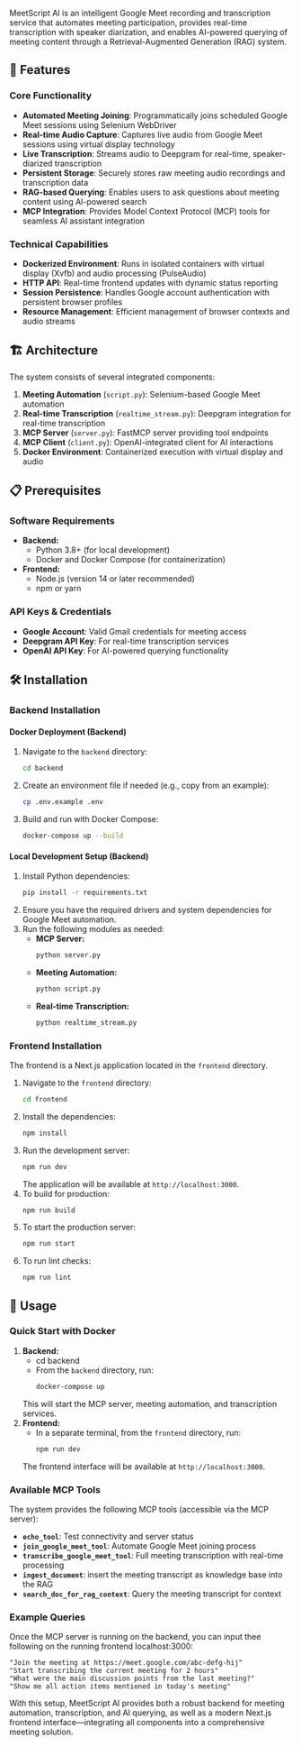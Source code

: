 
MeetScript AI is an intelligent Google Meet recording and transcription service that automates meeting participation, provides real-time transcription with speaker diarization, and enables AI-powered querying of meeting content through a Retrieval-Augmented Generation (RAG) system.

## 🚀 Features

### Core Functionality
- **Automated Meeting Joining**: Programmatically joins scheduled Google Meet sessions using Selenium WebDriver
- **Real-time Audio Capture**: Captures live audio from Google Meet sessions using virtual display technology
- **Live Transcription**: Streams audio to Deepgram for real-time, speaker-diarized transcription
- **Persistent Storage**: Securely stores raw meeting audio recordings and transcription data
- **RAG-based Querying**: Enables users to ask questions about meeting content using AI-powered search
- **MCP Integration**: Provides Model Context Protocol (MCP) tools for seamless AI assistant integration

### Technical Capabilities
- **Dockerized Environment**: Runs in isolated containers with virtual display (Xvfb) and audio processing (PulseAudio)
- **HTTP API**: Real-time frontend updates with dynamic status reporting
- **Session Persistence**: Handles Google account authentication with persistent browser profiles
- **Resource Management**: Efficient management of browser contexts and audio streams

## 🏗️ Architecture

The system consists of several integrated components:

1. **Meeting Automation** (`script.py`): Selenium-based Google Meet automation
2. **Real-time Transcription** (`realtime_stream.py`): Deepgram integration for real-time transcription
3. **MCP Server** (`server.py`): FastMCP server providing tool endpoints
4. **MCP Client** (`client.py`): OpenAI-integrated client for AI interactions
5. **Docker Environment**: Containerized execution with virtual display and audio

## 📋 Prerequisites

### Software Requirements
- **Backend:**
  - Python 3.8+ (for local development)
  - Docker and Docker Compose (for containerization)
- **Frontend:**
  - Node.js (version 14 or later recommended)
  - npm or yarn

### API Keys & Credentials
- **Google Account**: Valid Gmail credentials for meeting access
- **Deepgram API Key**: For real-time transcription services
- **OpenAI API Key**: For AI-powered querying functionality

## 🛠️ Installation

### Backend Installation

#### Docker Deployment (Backend)
1. Navigate to the `backend` directory:
   ```bash
   cd backend
   ```
2. Create an environment file if needed (e.g., copy from an example):
   ```bash
   cp .env.example .env
   ```
3. Build and run with Docker Compose:
   ```bash
   docker-compose up --build
   ```

#### Local Development Setup (Backend)
1. Install Python dependencies:
   ```bash
   pip install -r requirements.txt
   ```
2. Ensure you have the required drivers and system dependencies for Google Meet automation.
3. Run the following modules as needed:
   - **MCP Server:**
     ```bash
     python server.py
     ```
   - **Meeting Automation:**
     ```bash
     python script.py
     ```
   - **Real-time Transcription:**
     ```bash
     python realtime_stream.py
     ```

### Frontend Installation

The frontend is a Next.js application located in the `frontend` directory.

1. Navigate to the `frontend` directory:
   ```bash
   cd frontend
   ```
2. Install the dependencies:
   ```bash
   npm install
   ```
3. Run the development server:
   ```bash
   npm run dev
   ```
   The application will be available at `http://localhost:3000`.
4. To build for production:
   ```bash
   npm run build
   ```
5. To start the production server:
   ```bash
   npm run start
   ```
6. To run lint checks:
   ```bash
   npm run lint
   ```

## 🚀 Usage

### Quick Start with Docker

1. **Backend:**
   - cd backend
   - From the `backend` directory, run:
     ```bash
     docker-compose up
     ```
   This will start the MCP server, meeting automation, and transcription services.
2. **Frontend:**
   - In a separate terminal, from the `frontend` directory, run:
     ```bash
     npm run dev
     ```
   The frontend interface will be available at `http://localhost:3000`.


### Available MCP Tools

The system provides the following MCP tools (accessible via the MCP server):

- **`echo_tool`**: Test connectivity and server status
- **`join_google_meet_tool`**: Automate Google Meet joining process
- **`transcribe_google_meet_tool`**: Full meeting transcription with real-time processing
- **`ingest_document`**: insert the meeting transcript as knowledge base into the RAG
- **`search_doc_for_rag_context`**: Query the meeting transcript for context


### Example Queries

Once the MCP server is running on the backend, you can input thee following on the running frontend localhost:3000:
```
"Join the meeting at https://meet.google.com/abc-defg-hij"
"Start transcribing the current meeting for 2 hours"
"What were the main discussion points from the last meeting?"
"Show me all action items mentioned in today's meeting"
```


With this setup, MeetScript AI provides both a robust backend for meeting automation, transcription, and AI querying, as well as a modern Next.js frontend interface—integrating all components into a comprehensive meeting solution.
``` 

